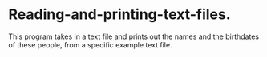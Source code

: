# Reading-and-printing-text-files.
This program takes in a text file and prints out the names and the birthdates of these people, from a specific example text file.
